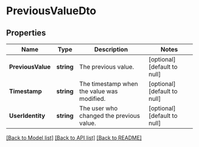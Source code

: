 # PreviousValueDto

## Properties
Name | Type | Description | Notes
------------ | ------------- | ------------- | -------------
**PreviousValue** | **string** | The previous value. | [optional] [default to null]
**Timestamp** | **string** | The timestamp when the value was modified. | [optional] [default to null]
**UserIdentity** | **string** | The user who changed the previous value. | [optional] [default to null]

[[Back to Model list]](../pkg/nifi/README.md#documentation-for-models) [[Back to API list]](../pkg/nifi/README.md#documentation-for-api-endpoints) [[Back to README]](../pkg/nifi/README.md)


